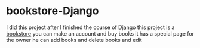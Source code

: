 # bookstore-Django

I did this project after I finished the course of Django 
this project is a [bookstore](https://github.com/MohamedHamed12/bookstore-Django/tree/main/blog) 
you can make an account and buy books 
it has a special page for the owner 
he can add books and delete books and edit 
